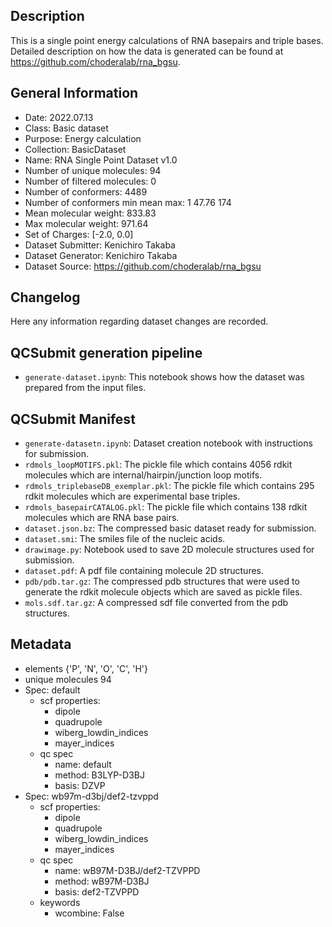 ## Description

This is a single point energy calculations of RNA basepairs and triple bases. Detailed description on how the data is generated can be found at https://github.com/choderalab/rna_bgsu.

## General Information

 - Date: 2022.07.13
 - Class: Basic dataset 
 - Purpose: Energy calculation
 - Collection: BasicDataset
 - Name: RNA Single Point Dataset v1.0
 - Number of unique molecules:        94
 - Number of filtered molecules:      0
 - Number of conformers:              4489
 - Number of conformers min mean max: 1  47.76 174
 - Mean molecular weight: 833.83
 - Max molecular weight: 971.64
 - Set of Charges: [-2.0, 0.0]
 - Dataset Submitter: Kenichiro Takaba
 - Dataset Generator: Kenichiro Takaba
 - Dataset Source: https://github.com/choderalab/rna_bgsu

## Changelog

Here any information regarding dataset changes are recorded.

## QCSubmit generation pipeline

 - `generate-dataset.ipynb`: This notebook shows how the dataset was prepared from the input files. 
 
## QCSubmit Manifest

- `generate-datasetn.ipynb`: Dataset creation notebook with instructions for submission.
- `rdmols_loopMOTIFS.pkl`: The pickle file which contains 4056 rdkit molecules which are internal/hairpin/junction loop motifs.
- `rdmols_triplebaseDB_exemplar.pkl`: The pickle file which contains 295 rdkit molecules which are experimental base triples.
- `rdmols_basepairCATALOG.pkl`: The pickle file which contains 138 rdkit molecules which are RNA base pairs.
- `dataset.json.bz`: The compressed basic dataset ready for submission.
- `dataset.smi`: The smiles file of the nucleic acids.
- `drawimage.py`: Notebook used to save 2D molecule structures used for submission.
- `dataset.pdf`: A pdf file containing molecule 2D structures.
- `pdb/pdb.tar.gz`: The compressed pdb structures that were used to generate the rdkit molecule objects which are saved as pickle files.
- `mols.sdf.tar.gz`: A compressed sdf file converted from the pdb structures.

## Metadata

- elements {'P', 'N', 'O', 'C', 'H'}
- unique molecules 94
- Spec: default
    - scf properties:
        - dipole
        - quadrupole
        - wiberg_lowdin_indices
        - mayer_indices
    - qc spec
        - name: default
        - method: B3LYP-D3BJ
        - basis: DZVP
- Spec: wb97m-d3bj/def2-tzvppd
    - scf properties:
        - dipole
        - quadrupole
        - wiberg_lowdin_indices
        - mayer_indices
    - qc spec
        - name: wB97M-D3BJ/def2-TZVPPD
        - method: wB97M-D3BJ
        - basis: def2-TZVPPD
    - keywords
        - wcombine: False
    
